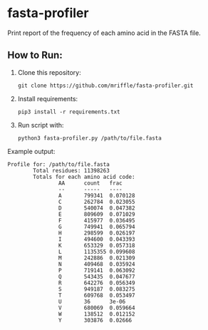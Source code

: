 # fasta-profiler

Print report of the frequency of each amino acid in the FASTA file.

How to Run:
-----------
1. Clone this repository:
    ```shell
    git clone https://github.com/mriffle/fasta-profiler.git
    ```

2. Install requirements:
    ```shell
    pip3 install -r requirements.txt
    ```

3. Run script with:
    ```shell
    python3 fasta-profiler.py /path/to/file.fasta
    ```

Example output:
```
Profile for: /path/to/file.fasta
        Total residues: 11398263
        Totals for each amino acid code:
                AA      count   frac
                --      -----   ----
                A       799341  0.070128
                C       262784  0.023055
                D       540074  0.047382
                E       809609  0.071029
                F       415977  0.036495
                G       749941  0.065794
                H       298599  0.026197
                I       494600  0.043393
                K       653329  0.057318
                L       1135355 0.099608
                M       242886  0.021309
                N       409468  0.035924
                P       719141  0.063092
                Q       543435  0.047677
                R       642276  0.056349
                S       949187  0.083275
                T       609768  0.053497
                U       36      3e-06
                V       680069  0.059664
                W       138512  0.012152
                Y       303876  0.02666
```
